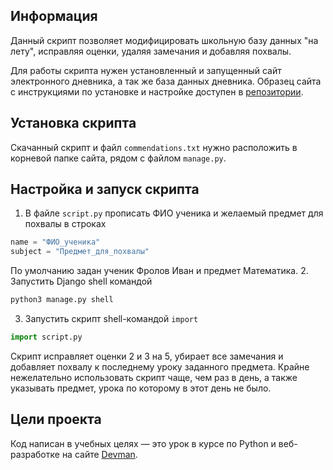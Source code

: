 ## Информация
Данный скрипт позволяет модифицировать школьную базу данных "на лету", исправляя оценки, удаляя замечания и добавляя похвалы.

Для работы скрипта нужен установленный и запущенный сайт электронного дневника, а так же база данных дневника. Образец сайта с инструкциями по установке и настройке доступен в [репозитории](https://github.com/devmanorg/e-diary).
## Установка скрипта
Скачанный скрипт и файл `commendations.txt` нужно расположить в корневой папке сайта, рядом с файлом `manage.py`.
## Настройка и запуск скрипта
1. В файле `script.py` прописать ФИО ученика и желаемый предмет для похвалы в строках
```python
name = "ФИО_ученика"
subject = "Предмет_для_похвалы"
```
По умолчанию задан ученик Фролов Иван и предмет Математика.
2. Запустить Django shell командой
```python
python3 manage.py shell
```
3. Запустить скрипт shell-командой `import`
```python
import script.py
```

Скрипт исправляет оценки 2 и 3 на 5, убирает все замечания и добавляет похвалу к последнему уроку заданного предмета. Крайне нежелательно использовать скрипт чаще, чем раз в день, а также указывать предмет, урока по которому в этот день не было.

## Цели проекта
Код написан в учебных целях — это урок в курсе по Python и веб-разработке на сайте [Devman](https://dvmn.org).